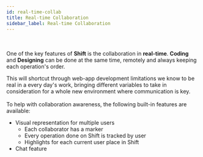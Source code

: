 ```yaml
---
id: real-time-collab
title: Real-time Collaboration
sidebar_label: Real-time Collaboration
---
```


<br><br>
One of the key features of __Shift__ is the collaboration in __real-time__. __Coding__ and __Designing__ can be done at the same time, remotely and always keeping each operation's order.

This will shortcut through web-app development limitations we know to be real in a every day's work, bringing different variables to take in consideration for a whole new environment where communication is key.
<br><br>
To help with collaboration awareness, the following built-in features are available:
* Visual representation for multiple users
    * Each collaborator has a marker
    * Every operation done on Shift is tracked by user
    * Highlights for each current user place in Shift
* Chat feature
